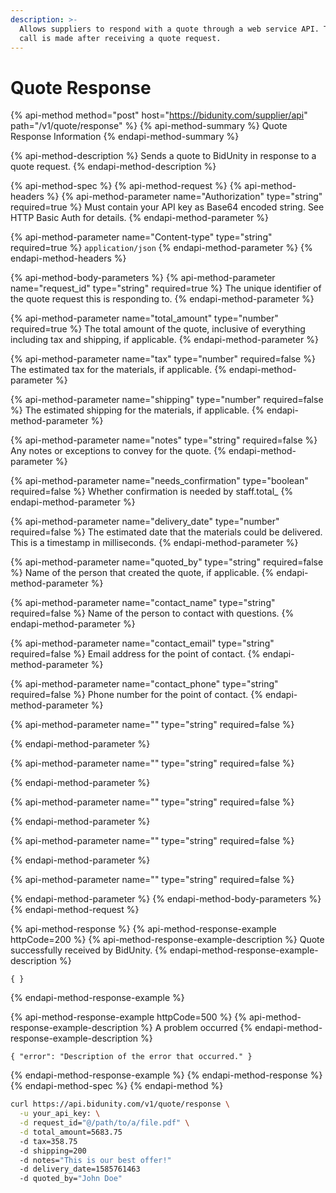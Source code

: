 ```yaml
---
description: >-
  Allows suppliers to respond with a quote through a web service API. This API
  call is made after receiving a quote request.
---
```


# Quote Response

{% api-method method="post" host="https://bidunity.com/supplier/api" path="/v1/quote/response" %}
{% api-method-summary %}
Quote Response Information
{% endapi-method-summary %}

{% api-method-description %}
Sends a quote to BidUnity in response to a quote request.
{% endapi-method-description %}

{% api-method-spec %}
{% api-method-request %}
{% api-method-headers %}
{% api-method-parameter name="Authorization" type="string" required=true %}
Must contain your API key as Base64 encoded string. See HTTP Basic Auth for details.
{% endapi-method-parameter %}

{% api-method-parameter name="Content-type" type="string" required=true %}
`application/json`
{% endapi-method-parameter %}
{% endapi-method-headers %}

{% api-method-body-parameters %}
{% api-method-parameter name="request\_id" type="string" required=true %}
The unique identifier of the quote request this is responding to.
{% endapi-method-parameter %}

{% api-method-parameter name="total\_amount" type="number" required=true %}
The total amount of the quote, inclusive of everything including tax and shipping, if applicable.
{% endapi-method-parameter %}

{% api-method-parameter name="tax" type="number" required=false %}
The estimated tax for the materials, if applicable.
{% endapi-method-parameter %}

{% api-method-parameter name="shipping" type="number" required=false %}
The estimated shipping for the materials, if applicable.
{% endapi-method-parameter %}

{% api-method-parameter name="notes" type="string" required=false %}
Any notes or exceptions to convey for the quote.
{% endapi-method-parameter %}

{% api-method-parameter name="needs\_confirmation" type="boolean" required=false %}
Whether confirmation is needed by staff.total\_
{% endapi-method-parameter %}

{% api-method-parameter name="delivery\_date" type="number" required=false %}
The estimated date that the materials could be delivered. This is a timestamp in milliseconds.
{% endapi-method-parameter %}

{% api-method-parameter name="quoted\_by" type="string" required=false %}
Name of the person that created the quote, if applicable.
{% endapi-method-parameter %}

{% api-method-parameter name="contact\_name" type="string" required=false %}
Name of the person to contact with questions.
{% endapi-method-parameter %}

{% api-method-parameter name="contact\_email" type="string" required=false %}
Email address for the point of contact.
{% endapi-method-parameter %}

{% api-method-parameter name="contact\_phone" type="string" required=false %}
Phone number for the point of contact.
{% endapi-method-parameter %}

{% api-method-parameter name="" type="string" required=false %}

{% endapi-method-parameter %}

{% api-method-parameter name="" type="string" required=false %}

{% endapi-method-parameter %}

{% api-method-parameter name="" type="string" required=false %}

{% endapi-method-parameter %}

{% api-method-parameter name="" type="string" required=false %}

{% endapi-method-parameter %}

{% api-method-parameter name="" type="string" required=false %}

{% endapi-method-parameter %}
{% endapi-method-body-parameters %}
{% endapi-method-request %}

{% api-method-response %}
{% api-method-response-example httpCode=200 %}
{% api-method-response-example-description %}
Quote successfully received by BidUnity.
{% endapi-method-response-example-description %}

```
{ }
```
{% endapi-method-response-example %}

{% api-method-response-example httpCode=500 %}
{% api-method-response-example-description %}
A problem occurred 
{% endapi-method-response-example-description %}

```
{ "error": "Description of the error that occurred." }
```
{% endapi-method-response-example %}
{% endapi-method-response %}
{% endapi-method-spec %}
{% endapi-method %}

```bash
curl https://api.bidunity.com/v1/quote/response \
  -u your_api_key: \
  -d request_id="@/path/to/a/file.pdf" \
  -d total_amount=5683.75
  -d tax=358.75
  -d shipping=200
  -d notes="This is our best offer!"
  -d delivery_date=1585761463
  -d quoted_by="John Doe"
```

